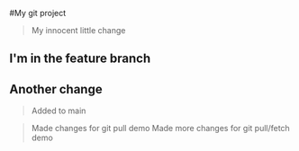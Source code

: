 #My git project 

>My innocent little change

## I'm in the feature branch

## Another change
> Added to main

>Made changes for git pull demo
>Made more changes for git pull/fetch demo
